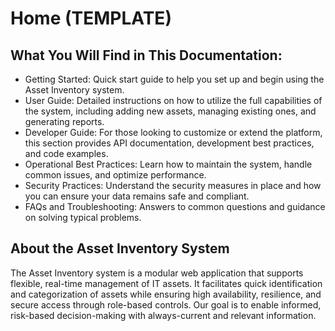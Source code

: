 # Home (TEMPLATE)
## What You Will Find in This Documentation:

-   Getting Started: Quick start guide to help you set up and begin using the Asset Inventory system.
-   User Guide: Detailed instructions on how to utilize the full capabilities of the system, including adding new assets, managing existing ones, and generating reports.
-   Developer Guide: For those looking to customize or extend the platform, this section provides API documentation, development best practices, and code examples.
-   Operational Best Practices: Learn how to maintain the system, handle common issues, and optimize performance.
-   Security Practices: Understand the security measures in place and how you can ensure your data remains safe and compliant.
-   FAQs and Troubleshooting: Answers to common questions and guidance on solving typical problems.

## About the Asset Inventory System

The Asset Inventory system is a modular web application that supports flexible, real-time management of IT assets. It facilitates quick identification and categorization of assets while ensuring high availability, resilience, and secure access through role-based controls. Our goal is to enable informed, risk-based decision-making with always-current and relevant information.
